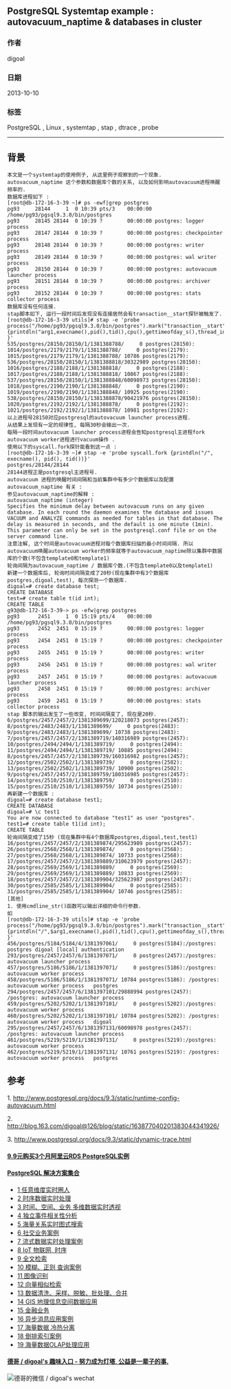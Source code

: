 ## PostgreSQL Systemtap example : autovacuum_naptime & databases in cluster   
                                     
### 作者                                 
digoal                                   
                               
### 日期                                                  
2013-10-10                               
                                
### 标签                               
PostgreSQL , Linux , systemtap , stap , dtrace , probe                                
                                                                 
----                                         
                                                                             
## 背景      
```  
本文是一个systemtap的使用例子, 从这里例子观察到的一个现象.  
autovacuum_naptime 这个参数和数据库个数的关系, 以及如何影响autovacuum进程唤醒频率的.  
数据库进程如下 :   
[root@db-172-16-3-39 ~]# ps -ewf|grep postgres  
pg93     28144     1  0 10:39 pts/3    00:00:00 /home/pg93/pgsql9.3.0/bin/postgres  
pg93     28145 28144  0 10:39 ?        00:00:00 postgres: logger process            
pg93     28147 28144  0 10:39 ?        00:00:00 postgres: checkpointer process      
pg93     28148 28144  0 10:39 ?        00:00:00 postgres: writer process            
pg93     28149 28144  0 10:39 ?        00:00:00 postgres: wal writer process        
pg93     28150 28144  0 10:39 ?        00:00:00 postgres: autovacuum launcher process     
pg93     28151 28144  0 10:39 ?        00:00:00 postgres: archiver process          
pg93     28152 28144  0 10:39 ?        00:00:00 postgres: stats collector process  
数据库没有任何连接.  
stap脚本如下, 运行一段时间后发现没有连接居然会有transaction__start探针被触发了.  
[root@db-172-16-3-39 utils]# stap -e 'probe process("/home/pg93/pgsql9.3.0/bin/postgres").mark("transaction__start") {printdln("arg1,execname(),pid(),tid(),cpu(),gettimeofday_s(),thread_indent(1)); }'  
535/postgres/28150/28150/1/1381388788/     0 postgres(28150):  
1014/postgres/2179/2179/1/1381388788/     0 postgres(2179):  
1015/postgres/2179/2179/1/1381388788/ 10786 postgres(2179):   
536/postgres/28150/28150/1/1381388818/30322989 postgres(28150):   
1016/postgres/2188/2188/1/1381388818/     0 postgres(2188):  
1017/postgres/2188/2188/1/1381388818/ 10867 postgres(2188):   
537/postgres/28150/28150/1/1381388848/60098973 postgres(28150):    
1018/postgres/2190/2190/1/1381388848/     0 postgres(2190):  
1019/postgres/2190/2190/1/1381388848/ 10925 postgres(2190):   
538/postgres/28150/28150/1/1381388878/90421976 postgres(28150):     
1020/postgres/2192/2192/1/1381388878/     0 postgres(2192):  
1021/postgres/2192/2192/1/1381388878/ 10981 postgres(2192):   
以上进程号28150对应postgresql的autovacuum launcher process进程.  
从结果上发现有一定的规律性, 每隔30秒会输出一次.  
每隔一段时间autovacuum launcher process进程会告知postgresql主进程fork autovacuum worker进程进行vacuum操作 .  
使用以下的syscall.fork探针能看到这一点 :   
[root@db-172-16-3-39 ~]# stap -e 'probe syscall.fork {printdln("/", execname(), pid(), tid())}'  
postgres/28144/28144  
28144进程正是postgresql主进程号.  
autovacuum 进程的唤醒时间间隔和当前集群中有多少个数据库以及配置autovacuum_naptime 有关 :   
参见autovacuum_naptime的解释 :   
autovacuum_naptime (integer)  
Specifies the minimum delay between autovacuum runs on any given database. In each round the daemon examines the database and issues VACUUM and ANALYZE commands as needed for tables in that database. The delay is measured in seconds, and the default is one minute (1min). This parameter can only be set in the postgresql.conf file or on the server command line.  
注意注解, 这个时间是autovacuum进程对每个数据库扫描的最小时间间隔. 所以autovacuum唤醒autovacuum worker的频率就等于autovacuum_naptime除以集群中数据库的个数(不包含template0和template1)  
轮询间隔为autovacuum_naptime / 数据库个数.(不包含template0以及template1)  
新建一个数据库后, 轮询时间间隔变成了20秒(现在集群中有3个数据库postgres,digoal,test), 每次探测一个数据库.  
digoal=# create database test;  
CREATE DATABASE  
test=# create table t(id int);  
CREATE TABLE  
g93@db-172-16-3-39-> ps -efw|grep postgres  
pg93      2451     1  0 15:19 pts/4    00:00:00 /home/pg93/pgsql9.3.0/bin/postgres  
pg93      2452  2451  0 15:19 ?        00:00:00 postgres: logger process            
pg93      2454  2451  0 15:19 ?        00:00:00 postgres: checkpointer process      
pg93      2455  2451  0 15:19 ?        00:00:00 postgres: writer process            
pg93      2456  2451  0 15:19 ?        00:00:00 postgres: wal writer process        
pg93      2457  2451  0 15:19 ?        00:00:00 postgres: autovacuum launcher process     
pg93      2458  2451  0 15:19 ?        00:00:00 postgres: archiver process          
pg93      2459  2451  0 15:19 ?        00:00:00 postgres: stats collector process     
stap 脚本的输出发生了一些改变, 时间间隔变了, 现在是20秒.  
6/postgres/2457/2457/2/1381389699/120218073 postgres(2457):       
8/postgres/2483/2483/1/1381389699/     0 postgres(2483):  
9/postgres/2483/2483/1/1381389699/ 10738 postgres(2483):   
7/postgres/2457/2457/2/1381389719/140316989 postgres(2457):        
10/postgres/2494/2494/1/1381389719/     0 postgres(2494):  
11/postgres/2494/2494/1/1381389719/ 10885 postgres(2494):   
8/postgres/2457/2457/2/1381389739/160316982 postgres(2457):         
12/postgres/2502/2502/1/1381389739/     0 postgres(2502):  
13/postgres/2502/2502/1/1381389739/ 10900 postgres(2502):   
9/postgres/2457/2457/2/1381389759/180316985 postgres(2457):          
14/postgres/2510/2510/1/1381389759/     0 postgres(2510):  
15/postgres/2510/2510/1/1381389759/ 10734 postgres(2510):   
再新建一个数据库 :   
digoal=# create database test1;  
CREATE DATABASE  
digoal=# \c test1  
You are now connected to database "test1" as user "postgres".  
test1=# create table t1(id int);  
CREATE TABLE  
轮询间隔变成了15秒 (现在集群中有4个数据库postgres,digoal,test,test1)  
16/postgres/2457/2457/2/1381389874/295623989 postgres(2457):                 
26/postgres/2568/2568/1/1381389874/     0 postgres(2568):  
27/postgres/2568/2568/1/1381389874/ 10733 postgres(2568):   
17/postgres/2457/2457/2/1381389889/310623979 postgres(2457):                  
28/postgres/2569/2569/1/1381389889/     0 postgres(2569):  
29/postgres/2569/2569/1/1381389889/ 10833 postgres(2569):   
18/postgres/2457/2457/2/1381389904/325623987 postgres(2457):                   
30/postgres/2585/2585/1/1381389904/     0 postgres(2585):  
31/postgres/2585/2585/1/1381389904/ 10746 postgres(2585):   
[其他]  
1. 使用cmdline_str()函数可以输出详细的命令行参数.  
如  
[root@db-172-16-3-39 utils]# stap -e 'probe process("/home/pg93/pgsql9.3.0/bin/postgres").mark("transaction__start") {printdln("/",$arg1,execname(),pid(),tid(),cpu(),gettimeofday_s(),thread_indent(1),cmdline_str()); }'  
456/postgres/5184/5184/4/1381397061/     0 postgres(5184):/postgres: postgres digoal [local] authentication  
293/postgres/2457/2457/6/1381397071/     0 postgres(2457):/postgres: autovacuum launcher process     
457/postgres/5186/5186/1/1381397071/     0 postgres(5186):/postgres: autovacuum worker process     
458/postgres/5186/5186/1/1381397071/ 10784 postgres(5186): /postgres: autovacuum worker process   postgres  
294/postgres/2457/2457/6/1381397101/29888994 postgres(2457): /postgres: autovacuum launcher process     
459/postgres/5202/5202/1/1381397101/     0 postgres(5202):/postgres: autovacuum worker process     
460/postgres/5202/5202/1/1381397101/ 10784 postgres(5202): /postgres: autovacuum worker process   digoal  
295/postgres/2457/2457/6/1381397131/60098978 postgres(2457):  /postgres: autovacuum launcher process     
461/postgres/5219/5219/1/1381397131/     0 postgres(5219):/postgres: autovacuum worker process     
462/postgres/5219/5219/1/1381397131/ 10761 postgres(5219): /postgres: autovacuum worker process   postgres  
```  
  
## 参考  
1\. http://www.postgresql.org/docs/9.3/static/runtime-config-autovacuum.html  
  
2\. http://blog.163.com/digoal@126/blog/static/163877040201383044341926/  
  
3\. http://www.postgresql.org/docs/9.3/static/dynamic-trace.html  
  
  
  
  
  
  
  
  
  
  
  
  
  
  
  
  
  
  
  
  
  
  
  
  
  
  
  
  
  
  
  
  
  
  
  
  
  
  
  
  
  
  
  
  
  
  
  
  
  
  
  
  
  
  
  
#### [9.9元购买3个月阿里云RDS PostgreSQL实例](https://www.aliyun.com/database/postgresqlactivity "57258f76c37864c6e6d23383d05714ea")
  
  
#### [PostgreSQL 解决方案集合](https://yq.aliyun.com/topic/118 "40cff096e9ed7122c512b35d8561d9c8")
- [1 任意维度实时圈人](https://yq.aliyun.com/topic/118 "40cff096e9ed7122c512b35d8561d9c8")
- [2 时序数据实时处理](https://yq.aliyun.com/topic/118 "40cff096e9ed7122c512b35d8561d9c8")
- [3 时间、空间、业务 多维数据实时透视](https://yq.aliyun.com/topic/118 "40cff096e9ed7122c512b35d8561d9c8")
- [4 独立事件相关性分析](https://yq.aliyun.com/topic/118 "40cff096e9ed7122c512b35d8561d9c8")
- [5 海量关系实时图式搜索](https://yq.aliyun.com/topic/118 "40cff096e9ed7122c512b35d8561d9c8")
- [6 社交业务案例](https://yq.aliyun.com/topic/118 "40cff096e9ed7122c512b35d8561d9c8")
- [7 流式数据实时处理案例](https://yq.aliyun.com/topic/118 "40cff096e9ed7122c512b35d8561d9c8")
- [8 IoT 物联网, 时序](https://yq.aliyun.com/topic/118 "40cff096e9ed7122c512b35d8561d9c8")
- [9 全文检索](https://yq.aliyun.com/topic/118 "40cff096e9ed7122c512b35d8561d9c8")
- [10 模糊、正则 查询案例](https://yq.aliyun.com/topic/118 "40cff096e9ed7122c512b35d8561d9c8")
- [11 图像识别](https://yq.aliyun.com/topic/118 "40cff096e9ed7122c512b35d8561d9c8")
- [12 向量相似检索](https://yq.aliyun.com/topic/118 "40cff096e9ed7122c512b35d8561d9c8")
- [13 数据清洗、采样、脱敏、批处理、合并](https://yq.aliyun.com/topic/118 "40cff096e9ed7122c512b35d8561d9c8")
- [14 GIS 地理信息空间数据应用](https://yq.aliyun.com/topic/118 "40cff096e9ed7122c512b35d8561d9c8")
- [15 金融业务](https://yq.aliyun.com/topic/118 "40cff096e9ed7122c512b35d8561d9c8")
- [16 异步消息应用案例](https://yq.aliyun.com/topic/118 "40cff096e9ed7122c512b35d8561d9c8")
- [17 海量数据 冷热分离](https://yq.aliyun.com/topic/118 "40cff096e9ed7122c512b35d8561d9c8")
- [18 倒排索引案例](https://yq.aliyun.com/topic/118 "40cff096e9ed7122c512b35d8561d9c8")
- [19 海量数据OLAP处理应用](https://yq.aliyun.com/topic/118 "40cff096e9ed7122c512b35d8561d9c8")
  
  
#### [德哥 / digoal's 趣味入口 - 努力成为灯塔, 公益是一辈子的事.](https://github.com/digoal/blog/blob/master/README.md "22709685feb7cab07d30f30387f0a9ae")
  
  
![德哥的微信 / digoal's wechat](../pic/digoal_weixin.jpg "f7ad92eeba24523fd47a6e1a0e691b59")
  
